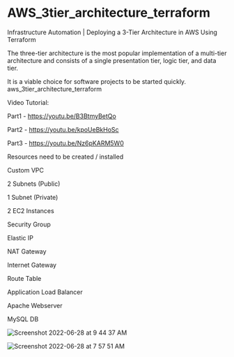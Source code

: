 # AWS_3tier_architecture_terraform

Infrastructure Automation | Deploying a 3-Tier Architecture in AWS Using Terraform

The three-tier architecture is the most popular implementation of a multi-tier architecture and consists of a single presentation tier, logic tier, and data tier.

It is a viable choice for software projects to be started quickly.
aws_3tier_architecture_terraform

Video Tutorial:

Part1 - https://youtu.be/B3BtmyBetQo

Part2 - https://youtu.be/kpoUeBkHoSc

Part3 - https://youtu.be/Nz6pKARM5W0

Resources need to be created / installed

Custom VPC

2 Subnets (Public)

1 Subnet (Private)

2 EC2 Instances

Security Group

Elastic IP

NAT Gateway

Internet Gateway

Route Table

Application Load Balancer

Apache Webserver

MySQL DB

![Screenshot 2022-06-28 at 9 44 37 AM](https://user-images.githubusercontent.com/58227542/176114794-94145c12-982d-4fab-9b14-64f9c0faf6ac.png)

![Screenshot 2022-06-28 at 7 57 51 AM](https://user-images.githubusercontent.com/58227542/176078468-3847bab0-e70e-4360-b077-181315ee007c.png)
